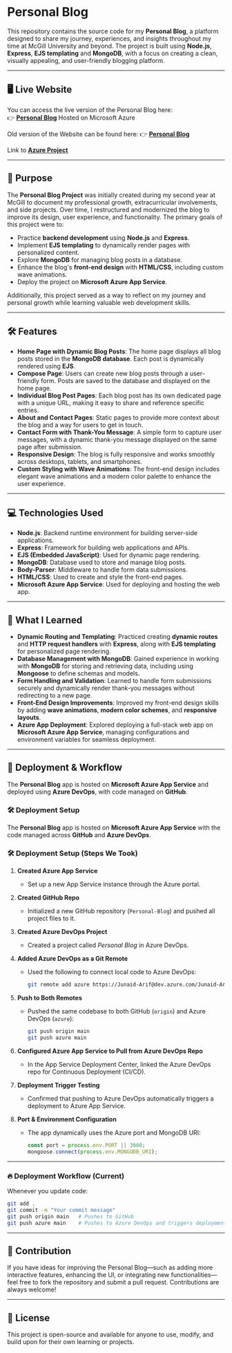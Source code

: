 # Personal Blog

This repository contains the source code for my **Personal Blog**, a platform designed to share my journey, experiences, and insights throughout my time at McGill University and beyond. The project is built using **Node.js**, **Express**, **EJS templating** and **MongoDB**, with a focus on creating a clean, visually appealing, and user-friendly blogging platform.

---

## 🖥️ Live Website

You can access the live version of the Personal Blog here:  
👉 **[Personal Blog](https://persoanl-blog-fcgbauhzase4hkhd.canadacentral-01.azurewebsites.net/)** Hosted on Microsoft Azure

Old version of the Website can be found here: 👉 **[Personal Blog](https://blog-junaid.onrender.com)**

Link to **[Azure Project](https://dev.azure.com/Junaid-Arif/Personal%20Blog)**

---

## 🎯 Purpose

The **Personal Blog Project** was initially created during my second year at McGill to document my professional growth, extracurricular involvements, and side projects. Over time, I restructured and modernized the blog to improve its design, user experience, and functionality. The primary goals of this project were to:

- Practice **backend development** using **Node.js** and **Express**.
- Implement **EJS templating** to dynamically render pages with personalized content.
- Explore **MongoDB** for managing blog posts in a database.
- Enhance the blog's **front-end design** with **HTML/CSS**, including custom wave animations.
- Deploy the project on **Microsoft Azure App Service**.

Additionally, this project served as a way to reflect on my journey and personal growth while learning valuable web development skills.

---

## 🛠️ Features

- **Home Page with Dynamic Blog Posts**: The home page displays all blog posts stored in the **MongoDB database**. Each post is dynamically rendered using **EJS**.
- **Compose Page**: Users can create new blog posts through a user-friendly form. Posts are saved to the database and displayed on the home page.
- **Individual Blog Post Pages**: Each blog post has its own dedicated page with a unique URL, making it easy to share and reference specific entries.
- **About and Contact Pages**: Static pages to provide more context about the blog and a way for users to get in touch.
- **Contact Form with Thank-You Message**: A simple form to capture user messages, with a dynamic thank-you message displayed on the same page after submission.
- **Responsive Design**: The blog is fully responsive and works smoothly across desktops, tablets, and smartphones.
- **Custom Styling with Wave Animations**: The front-end design includes elegant wave animations and a modern color palette to enhance the user experience.

---

## 💻 Technologies Used

- **Node.js**: Backend runtime environment for building server-side applications.
- **Express**: Framework for building web applications and APIs.
- **EJS (Embedded JavaScript)**: Used for dynamic page rendering.
- **MongoDB**: Database used to store and manage blog posts.
- **Body-Parser**: Middleware to handle form data submissions.
- **HTML/CSS**: Used to create and style the front-end pages.
- **Microsoft Azure App Service**: Used for deploying and hosting the web app.

---

## 🧩 What I Learned

- **Dynamic Routing and Templating**: Practiced creating **dynamic routes** and **HTTP request handlers** with **Express**, along with **EJS templating** for personalized page rendering.
- **Database Management with MongoDB**: Gained experience in working with **MongoDB** for storing and retrieving data, including using **Mongoose** to define schemas and models.
- **Form Handling and Validation**: Learned to handle form submissions securely and dynamically render thank-you messages without redirecting to a new page.
- **Front-End Design Improvements**: Improved my front-end design skills by adding **wave animations**, **modern color schemes**, and **responsive layouts**.
- **Azure App Deployment**: Explored deploying a full-stack web app on **Microsoft Azure App Service**, managing configurations and environment variables for seamless deployment.

---

## 🚀 Deployment & Workflow

The **Personal Blog** app is hosted on **Microsoft Azure App Service** and deployed using **Azure DevOps**, with code managed on **GitHub**.

### 🛠 Deployment Setup

The **Personal Blog** app is hosted on **Microsoft Azure App Service** with the code managed across **GitHub** and **Azure DevOps**.

### 🛠 Deployment Setup (Steps We Took)

1. **Created Azure App Service**

   * Set up a new App Service instance through the Azure portal.

2. **Created GitHub Repo**

   * Initialized a new GitHub repository (`Personal-Blog`) and pushed all project files to it.

3. **Created Azure DevOps Project**

   * Created a project called *Personal Blog* in Azure DevOps.

4. **Added Azure DevOps as a Git Remote**

   * Used the following to connect local code to Azure DevOps:

     ```bash
     git remote add azure https://Junaid-Arif@dev.azure.com/Junaid-Arif/Personal%20Blog/_git/Personal%20Blog
     ```

5. **Push to Both Remotes**

   * Pushed the same codebase to both GitHub (`origin`) and Azure DevOps (`azure`):

     ```bash
     git push origin main
     git push azure main
     ```

6. **Configured Azure App Service to Pull from Azure DevOps Repo**

   * In the App Service Deployment Center, linked the Azure DevOps repo for Continuous Deployment (CI/CD).

7. **Deployment Trigger Testing**

   * Confirmed that pushing to Azure DevOps automatically triggers a deployment to Azure App Service.

8. **Port & Environment Configuration**

   * The app dynamically uses the Azure port and MongoDB URI:

     ```javascript
     const port = process.env.PORT || 3000;
     mongoose.connect(process.env.MONGODB_URI);
     ```

---

### 🔥 Deployment Workflow (Current)

Whenever you update code:

```bash
git add .
git commit -m "Your commit message"
git push origin main   # Pushes to GitHub
git push azure main    # Pushes to Azure DevOps and triggers deployment
```

---

## 🤝 Contribution

If you have ideas for improving the Personal Blog—such as adding more interactive features, enhancing the UI, or integrating new functionalities—feel free to fork the repository and submit a pull request. Contributions are always welcome!

---

## 📄 License

This project is open-source and available for anyone to use, modify, and build upon for their own learning or projects.

